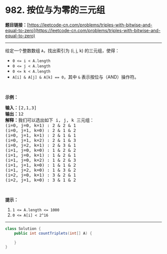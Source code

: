 # 982. 按位与为零的三元组

**题目链接：**[https://leetcode-cn.com/problems/triples-with-bitwise-and-equal-to-zero](https://leetcode-cn.com/problems/triples-with-bitwise-and-equal-to-zero)

---

<div class="content__1Y2H">
 <div class="notranslate">
  <p>给定一个整数数组&nbsp;<code>A</code>，找出索引为 (i, j, k) 的三元组，使得：</p> 
  <ul> 
   <li><code>0 &lt;= i &lt; A.length</code></li> 
   <li><code>0 &lt;= j &lt; A.length</code></li> 
   <li><code>0 &lt;= k &lt; A.length</code></li> 
   <li><code>A[i]&nbsp;&amp; A[j]&nbsp;&amp; A[k] == 0</code>，其中&nbsp;<code>&amp;</code>&nbsp;表示按位与（AND）操作符。</li> 
  </ul> 
  <p>&nbsp;</p> 
  <p><strong>示例：</strong></p> 
  <pre class="language-text"><strong>输入：</strong>[2,1,3]
<strong>输出：</strong>12
<strong>解释：</strong>我们可以选出如下 i, j, k 三元组：
(i=0, j=0, k=1) : 2 &amp; 2 &amp; 1
(i=0, j=1, k=0) : 2 &amp; 1 &amp; 2
(i=0, j=1, k=1) : 2 &amp; 1 &amp; 1
(i=0, j=1, k=2) : 2 &amp; 1 &amp; 3
(i=0, j=2, k=1) : 2 &amp; 3 &amp; 1
(i=1, j=0, k=0) : 1 &amp; 2 &amp; 2
(i=1, j=0, k=1) : 1 &amp; 2 &amp; 1
(i=1, j=0, k=2) : 1 &amp; 2 &amp; 3
(i=1, j=1, k=0) : 1 &amp; 1 &amp; 2
(i=1, j=2, k=0) : 1 &amp; 3 &amp; 2
(i=2, j=0, k=1) : 3 &amp; 2 &amp; 1
(i=2, j=1, k=0) : 3 &amp; 1 &amp; 2
</pre> 
  <p>&nbsp;</p> 
  <p><strong>提示：</strong></p> 
  <ol> 
   <li><code>1 &lt;= A.length &lt;= 1000</code></li> 
   <li><code>0 &lt;= A[i] &lt; 2^16</code></li> 
  </ol> 
 </div>
</div>

---

```java
class Solution {
    public int countTriplets(int[] A) {
        
    }
}
```